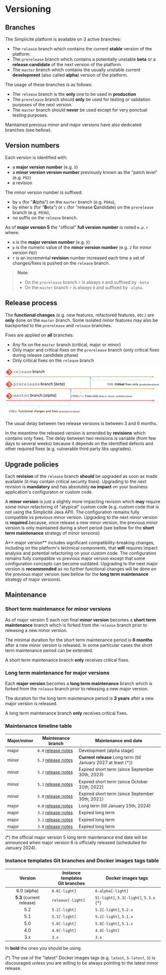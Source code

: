 Versioning
===========

<h2 id="branches">Branches</h2>

The Simplicité platform is available on 3 active branches:

- The `release` branch which contains the current **stable** version of the platform.
- The `prerelease` branch which contains a potentially unstable **beta** or a **release candidate** of the next version of the platform.
- The `master` branch which contains the usually unstable current **development** (also called **alpha**) version of the platform.

The usage of these branches is as follows:

- The `release` branch is the **only** one to be used in **production**
- The `prerelease` branch should **only** be used for testing or validation purposes of the next version.
- The `master` branch should **never** be used except for very ponctual testing purposes.

Maintained previous minor and major versions have also dedicated branches (see bellow).

<h2 id="versions">Version numbers</h2>

Each version is identified with:

- a **major version number** (e.g. `5`)
- a **minor version version number** previously known as the "patch level" (e.g. `P02`)
- a revision

The minor version number is suffixed:

- by `a` (for "**A**lpha") on the `master` branch (e.g. `P04a`),
- by eiher `b` (for "**B**eta") or `c` (for "release **C**andidate) on the `prerelease` branch (e.g. `P03b`),
- no suffix on the `release` branch.

As of **major version 5** the "official" **full version number** is noted `m.p.r` where:

- `m` is the **major version number** (e.g. `5`)
- `p` is the numeric value of the **minor version number** (e.g. `2` for minor version `P02`)
- `r` is an incremental **revision** number increased each time a set of changes/fixes is pushed on the `release` branch.

> **Note**:
>
> - On the `prerelease` branch `r` is always `0` and suffixed by `-beta`
> - On the `master` branch `r` is always `0` and suffixed by `-alpha`.

<h2 id="releaseprocess">Release process</h2>

The **functional changes** (e.g. new features, refactored features, etc.) are **only** done on the `master` branch.
Some isolated minor features may also be backported to the `prerelease` and `release` branches.

Fixes are applied on **all** branches:

- Any fix on the `master` branch (critical, major or minor)
- Only major and critical fixes on the `prerelease` branch (only critical fixes during release candidate phase)
- Only critical fixes on the `release` branch

![](versions.png)

The usual delay between two release versions is between 3 and 6 months.

In the meantime the released version is amended by **revisions** which contains only fixes.
The delay between two revisions is variable (from few days to several weeks) because it depends on the identified defects
and other required fixes (e.g. vulnerable third party libs upgrades).

<h2 id="upgradepolicies">Upgrade policies</h2>

Each **revision** of the `release` branch **should** be upgraded as soon as made available (it may contain critical security fixes).
Upgrading to the next revision is **mandatory** and has absolutely **no impact** on your business application's configuraton or custom code.

A **minor version** is just a slightly more impacting revision which **may** require some minor refactoring of "atypical" custom code (e.g. custom code that is not using the Simplicité Java API).
The configuration remains fully compatible vs previous minor version.
Upgrading to the next minor version is **required** because, once release a new minor version, the previous minor version is only maintained during a short period
(see bellow for the **short term maintenance** strategy of minor versions)

A** major version** includes significant compatibility-breaking changes, including on the platform's technical components, that **will** requires impact analysis and potential refactoring on your custom code.
The configuration remains fully compatible vs previous major version except that some configuration concepts can become outdated.
Upgrading to the next major version is **recommended** as no further functional changes will be done on the previous major version
(see bellow for the **long term maintenance** strategy of major versions).

<h2 id="maintenance">Maintenance</h2>

<h3 id="shorttermmaintenance">Short term maintenance for minor versions</h3>

As of major version 5 each non final **minor version** becomes a **short term maintenance** branch which is forked from the `release` branch prior to releasing a new minor version.

The minimal duration for the short term maintenance period is **6 months** after a new minor version is released.
In some particular cases the short term maintenance period can be extended.

A short term maintenance branch **only** receives critical fixes.

<h3 id="longtermmaintenance">Long term maintenance for major versions</h3>

Each **major version** becomes a **long term maintenance** branch which is forked from the `release` branch prior to releasing a new major version.

The duration for the long term maintenance period is **3 years** after a new major version is released.

A long term maintenance branch **only** receives critical fixes.

### Maintenance timeline table

| Major/minor | Maintenance branch                                                      | Maintenance end date                                      |
|-------------|-------------------------------------------------------------------------|------------------------------------------------------------|
| major       | `6.0` [release notes](00-versions/6.x/releasenote/releasenote-6.0.md) | Development (alpha stage)                                      |
| minor       | `5.3` [release notes](00-versions/5.x/releasenote/releasenote-5.3.md) | **Current release** Long term (till January 2027 at least (*)) |
| minor       | `5.2` [release notes](00-versions/5.x/releasenote/releasenote-5.2.md) | Expired short term (since September 30th, 2023)                |
| minor       | `5.1` [release notes](00-versions/5.x/releasenote/releasenote-5.1.md) | Expired short term (since October 31th, 2022)                  |
| minor       | `5.0` [release notes](00-versions/5.x/releasenote/releasenote-5.0.md) | Expired short term (since September 30th, 2021)                |
| major       | `4.0` [release notes](/lesson/docs/versions/index)                    | Long term (till January 15th, 2024)                            |
| major       | `3.2` [release notes](/lesson/docs/versions/index)                    | Expired long term                                              |
| major       | `3.1` [release notes](/lesson/docs/versions/index)                    | Expired long term                                              |
| major       | `3.0` [release notes](/lesson/docs/versions/index)                    | Expired long term                                              |

(*) the official major version 5 long term maintenance end date will be announced when major version 6 is officially released (schedulled for January 2024).

<h3 id="gitbranchesanddockertags">Instance templates Git branches and Docker images tags table</h3>

| Version                   | Instance templates<br/>Git branches | Docker images tags                                |
|:-------------------------:|-------------------------------------|---------------------------------------------------|
| 6.0 (alpha)               | `6.0[-light]`                   | `6-alpha[-light]`                            |
| **5.3** (current release) | `release[-light]`              | `5[-light]`, `5.3[-light]`, `5.3.x` (*)  |
| 5.2                       | `5.2[-light]`                   | `5.2[-light]`, `5.2.x`                      |
| 5.1                       | `5.1[-light]`                   | `5.1[-light]`, `5.1.x`                      |
| 5.0                       | `5.0[-light]`                   | `5.0[-light]`, `5.1.x`                      |
| 4.0                       | `4.0[-light]`                   | `4.0[-light]`                                 |
| 3.x                       | `3.x`                              | `3.x`                                           |


In **bold** the ones you should be using.

(*) The use of the "latest" Docker images tags (e.g. `latest`, `5-latest`, `5`) is discouraged unless you are willing to be always pointing to the latest minor release.